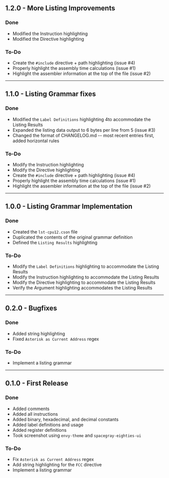 ## 1.2.0 - More Listing Improvements ##

### Done ###
+	Modified the Instruction highlighting
+	Modified the Directive highlighting

### To-Do ###
+	Create the `#include` directive + path highlighting (issue #4)
+	Properly highlight the assembly time calculations (issue #1)
+	Highlight the assembler information at the top of the file (issue #2)

---

## 1.1.0 - Listing Grammar fixes ##

### Done ###
+	Modified the `Label Definitions` highlighting 4to accommodate the Listing
	Results
+	Expanded the listing data output to 6 bytes per line from 5 (issue #3)
+	Changed the format of CHANGELOG.md -- most recent entries first, added
	horizontal rules

### To-Do ###
+	Modify the Instruction highlighting
+	Modify the Directive highlighting
+	Create the `#include` directive + path highlighting (issue #4)
+	Properly highlight the assembly time calculations (issue #1)
+	Highlight the assembler information at the top of the file (issue #2)

---

## 1.0.0 - Listing Grammar Implementation ##

### Done ###
+	Created the `lst-cpu12.cson` file
+	Duplicated the contents of the original grammar definition
+	Defined the `Listing Results` highlighting

### To-Do ###
+	Modify the `Label Definitions` highlighting to accommodate the Listing
	Results
+	Modify the Instruction highlighting to accommodate the Listing Results
+	Modify the Directive highlighting to accommodate the Listing Results
+	Verify the Argument highlighting accommodates the Listing Results

---

## 0.2.0 - Bugfixes ##

### Done ###
+	Added string highlighting
+	Fixed `Asterisk as Current Address` regex

### To-Do ###
*	Implement a listing grammar

---

## 0.1.0 - First Release ##

### Done ###
+	Added comments
+	Added all instructions
+	Added binary, hexadecimal, and decimal constants
+	Added label definitions and usage
+	Added register definitions
+	Took screenshot using `envy-theme` and `spacegray-eighties-ui`

### To-Do ###
*	Fix `Asterisk as Current Address` regex
*	Add string highlighting for the `FCC` directive
*	Implement a listing grammar

